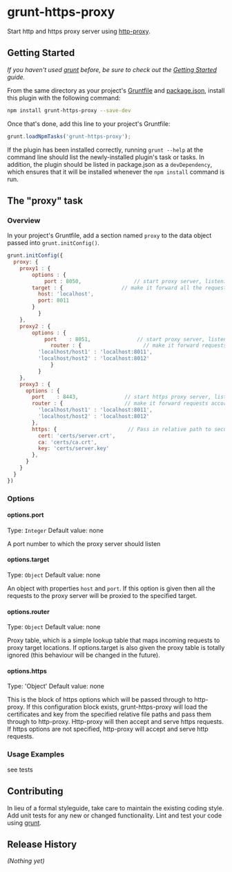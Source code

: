 # grunt-https-proxy

Start http and https proxy server using [http-proxy].

## Getting Started
_If you haven't used [grunt][] before, be sure to check out the [Getting Started][] guide._

From the same directory as your project's [Gruntfile][Getting Started] and [package.json][],
install this plugin with the following command:

```bash
npm install grunt-https-proxy --save-dev
```

Once that's done, add this line to your project's Gruntfile:

```js
grunt.loadNpmTasks('grunt-https-proxy');
```

If the plugin has been installed correctly, running `grunt --help`
at the command line should list the newly-installed plugin's task
or tasks. In addition, the plugin should be listed in package.json
as a `devDependency`, which ensures that it will be installed whenever
the `npm install` command is run.

[grunt]: http://gruntjs.com/
[Getting Started]: https://github.com/gruntjs/grunt/blob/devel/docs/getting_started.md
[package.json]: https://npmjs.org/doc/json.html
[http-proxy]: https://npmjs.org/package/http-proxy

## The "proxy" task

### Overview
In your project's Gruntfile, add a section named `proxy` to the data object passed into `grunt.initConfig()`.

```js
grunt.initConfig({
  proxy: {
    proxy1 : {
    	options : {
    		port : 8050,                 // start proxy server, listening to the port 8050
        target : {                   // make it forward all the requests to localhost:8011
          host: 'localhost',
          port: 8011
        }
		  }
    },
    proxy2 : {
    	options : {
    		port	: 8051,               // start proxy server, listening to the port 8051
			  router : {                    // make it forward requests according to this table
          'localhost/host1' : 'localhost:8011',
          'localhost/host2' : 'localhost:8012'
			  }
		  }
    },
    proxy3 : {
      options : {
        port	: 8443,               // start https proxy server, listening to the port 8443
        router : {                    // make it forward requests according to this table
          'localhost/host1' : 'localhost:8011',
          'localhost/host2' : 'localhost:8012'
        },
        https: {                       // Pass in relative path to security cert and key
          cert: 'certs/server.crt',
          ca: 'certs/ca.crt',
          key: 'certs/server.key'
        },
      }
    }
  }
})
```

### Options

#### options.port
Type: `Integer`
Default value: none

A port number to which the proxy server should listen

#### options.target
Type: `Object`
Default value: none

An object with properties `host` and `port`. If this option is given then all the requests to
the proxy server will be proxied to the specified target.

#### options.router
Type: `Object`
Default value: none

Proxy table, which is a simple lookup table that maps incoming requests
to proxy target locations. If options.target is also given the proxy table
is totally ignored (this behaviour will be changed in the future).

#### options.https
Type: 'Object'
Default value: none

This is the block of https options which will be passed through to http-proxy.  If this configuration block exists, grunt-https-proxy
will load the certificates and key from the specified relative file paths and pass them through to http-proxy.  Http-proxy will
then accept and serve https requests.  If https options are not specified, http-proxy will accept and serve http requests.
 
### Usage Examples

see tests

## Contributing
In lieu of a formal styleguide, take care to maintain the existing coding style.
Add unit tests for any new or changed functionality. Lint and test your code using [grunt][].

## Release History
_(Nothing yet)_
